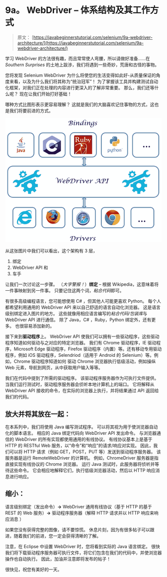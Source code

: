 # 9a。 WebDriver – 体系结构及其工作方式

> 原文： [https://javabeginnerstutorial.com/selenium/9a-webdriver-architecture/](https://javabeginnerstutorial.com/selenium/9a-webdriver-architecture/)

学习 WebDriver 的方法很有趣，而且常常使人弯腰，所以请做好准备……在 *Southern Surprises* 的土地上跋涉，我们将遇到一些奇妙，荒唐和古怪的事物。

您将发现 Selenium WebDriver 为什么将使您的生活变得如此好-从质量保证的角度来看，以及为什么我们将其称为“统治冠军”！ 为了掌握该工具并构建测试自动化框架，对我们正在处理的内容进行更深入的了解非常重要。 那么，我们还等什么呢？ 现在让我们开始打好基础！

哪种方式比图形表示更容易理解？ 这就是我们的大脑喜欢记住事物的方式，这也是我们将要前进的方式。

![WebDriver Architecture](img/a771b70e8626ad97f91b67946b0c8f69.png)

从这张图片中我们可以看出，这个架构有 3 层，

1.  绑定
2.  WebDriver API 和
3.  车手

让我们一次讨论这一步骤。 （*大字警报！*）**绑定** – 根据 Wikipedia，这意味着将一件事映射到另一件事。 只要记住这两个词，*粘合代码*即可。

有很多高级编程语言，您可能想使用 C# ，但其他人可能更喜欢 Python。 每个人都希望利用通用的 WebDriver API 来以自己舒适的语言自动化浏览器。 这是语言级别绑定进入图片的地方。 这些就像用相应语言编写的*粘合代码/包装库*与 WebDriver API 进行通信。 除了 Java，C# ，Ruby，Python 绑定外，还有更多。 也很容易添加新的。

接下来到**驱动程序**上。 WebDriver API 使我们可以拥有一些驱动程序，这些驱动程序知道如何驱动与之对应的特定浏览器。 我们有 Chrome 驱动程序，IE 驱动程序，Microsoft Edge 驱动程序，Firefox 驱动程序（内置）等。还有移动专用驱动程序，例如 iOS 驱动程序，Selendriod（适用于 Android 的 Selenium）等。例如，Chrome 驱动程序知道如何 驱动 Chrome 浏览器执行低级活动，例如操纵 Web 元素，导航到网页，从中获取用户输入等等。

我们在代码中提到了所需的驱动程序。 该驱动程序服务器作为可执行文件提供。 当我们运行测试时，驱动程序服务器会侦听本地计算机上的端口。 它将解释从 WebDriver API 接收的命令，在实际的浏览器上执行，并将结果通过 API 返回给我们的代码。

## 放大并将其放在一起：

在本系列中，我们将使用 Java 编写测试程序。 可以将其视为用于使浏览器自动化的脚本语言。 相应的 Java 绑定代码向 WebDriver API 发出命令。 与浏览器通信的 WebDriver 的所有实现都使用通用的有线协议。 有线协议基本上是基于 HTTP 的 RESTful Web 服务，以“命令”和“响应”的请求/响应对实现。 因此，我们可以将 HTTP 请求（例如 GET，POST，PUT 等）发送到驱动程序服务器。 该服务器是运行 RemoteWebDriver 的计算机。 例如，ChromeDriver 服务器是指直接实现有线协议的 Chrome 浏览器。 运行 Java 测试时，此服务器将侦听并等待这些命令。 它会相应地解释它们，执行低级浏览器活动，然后以 HTTP 响应消息进行响应。

## 缩小：

语言级别绑定（发出命令）**->** WebDriver 通用有线协议（基于 HTTP 的基于 REST 的 Web 服务）**->** 驱动程序服务器（解释 HTTP 请求并以 HTTP 响应来响应消息 ）

如果您没有获得完整的图像，请不要惊慌。 休息片刻，因为有很多帖子可以跟进，随着我们的前进，您一定会获得清晰的了解。

注意，在 Eclipse 中设置 WebDriver 时，您将看到实际的 Java 语言绑定。 很快我们将下载驱动程序服务器可执行文件，将它们包含在我们的代码中，并使浏览器操作也自动执行。 因此，加油并注意即将发布的帖子！

很快见，祝您有美好的一天。

